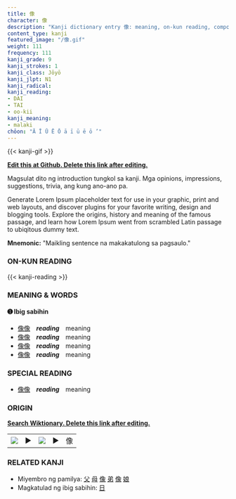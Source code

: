 ```yaml
---
title: 像
character: 像
description: "Kanji dictionary entry 像: meaning, on-kun reading, compounds, origin, related kanji"
content_type: kanji
featured_image: "/像.gif"
weight: 111
frequency: 111
kanji_grade: 9
kanji_strokes: 1
kanji_class: Jōyō
kanji_jlpt: N1
kanji_radical: 
kanji_reading: 
- DAI
- TAI
- oo-kii
kanji_meaning:
- malaki
chōon: "Ā Ī Ū Ē Ō ā ī ū ē ō ’"
---
```

[//]: # (Don't edit the line below. Kanji animated GIF code is automatically generated.)
{{< kanji-gif >}}

[//]: # (Edit below this line.)

**[Edit this at Github. Delete this link after editing.](https://github.com/tim0g/tim/tree/main/content/kanji/像/index.md)**

Magsulat dito ng introduction tungkol sa kanji. Mga opinions, impressions, suggestions, trivia, ang kung ano-ano pa.

Generate Lorem Ipsum placeholder text for use in your graphic, print and web layouts, and discover plugins for your favorite writing, design and blogging tools. Explore the origins, history and meaning of the famous passage, and learn how Lorem Ipsum went from scrambled Latin passage to ubiqitous dummy text.
 
**Mnemonic:** "Maikling sentence na makakatulong sa pagsaulo."

### ON-KUN READING

[//]: # (Don't edit the line below. ON-KUN READING code is automatically generated.)
{{< kanji-reading >}}

### MEANING & WORDS

#### ➊ **Ibig sabihin**
  - [像](../像)[像](../像)　***reading***　meaning
  - [像](../像)[像](../像)　***reading***　meaning
  - [像](../像)[像](../像)　***reading***　meaning
  - [像](../像)[像](../像)　***reading***　meaning

### SPECIAL READING
  - [像](../像)[像](../像)　***reading***　meaning

### ORIGIN

**[Search Wiktionary. Delete this link after editing.](https://wiktionary.org/wiki/像)**
<table class="kanji-table"><tr><td>
<img src="60px-像-bronze.svg.png">
</td><td>▶</td><td>
<img src="60px-像-oracle.svg.png">
</td><td>▶</td>
<td class="kanji-origin">像</td>
</tr></table>

### RELATED KANJI
- Miyembro ng pamilya: [父](../父) [母](../母) [像](../像) [弟](../弟) [像](../像) [娘](../娘)
- Magkatulad ng ibig sabihin: [日](../日)
